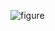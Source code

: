![figure](https://user-images.githubusercontent.com/59355/145404186-08eb4afc-3565-4e34-a491-7e9ed534b9a6.jpg)

